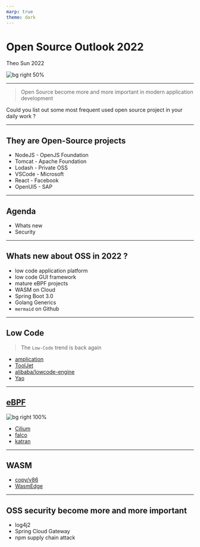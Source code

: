 ```yaml
---
marp: true
theme: dark
---
```


# Open Source Outlook 2022

Theo  Sun
2022

![bg right 50%](https://res.cloudinary.com/digf90pwi/image/upload/v1646725446/osi_keyhole_300X300_90ppi_0_sdzuf9.png)

---

> Open Source become more and more important in modern application development

Could you list out some most frequent used open source project in your daily work ?

---

## They are Open-Source projects

- NodeJS - OpenJS Foundation
- Tomcat - Apache Foundation
- Lodash - Private OSS
- VSCode - Microsoft
- React - Facebook
- OpenUI5 - SAP

--- 

## Agenda

- Whats new
- Security

---

## Whats new about OSS in 2022 ?

- low code application platform
- low code GUI framework
- mature eBPF projects
- WASM on Cloud
- Spring Boot 3.0
- Golang Generics
- `mermaid` on Github

---

## Low Code

> The `Low-Code` trend is back again

- [amplication](https://github.com/amplication/amplication)
- [ToolJet](https://github.com/ToolJet/ToolJet)
- [alibaba/lowcode-engine](https://github.com/alibaba/lowcode-engine)
- [Yao](https://github.com/YaoApp/yao)


--- 

## [eBPF](https://ebpf.io/)

![bg right 100%](https://camo.githubusercontent.com/714c5d777b0025dda66b46f14e28badc01e3e3360ef264be204f54846a7c9573/68747470733a2f2f63646e2e6a7364656c6976722e6e65742f67682f63696c69756d2f63696c69756d406d61737465722f446f63756d656e746174696f6e2f696d616765732f63696c69756d5f6f766572766965772e706e67)

- [Cilium](https://github.com/cilium/cilium)
- [falco](https://github.com/falcosecurity/falco)
- [katran](https://github.com/facebookincubator/katran)

---

## WASM

- [copy/v86](https://copy.sh/v86/)
- [WasmEdge](https://github.com/WasmEdge/WasmEdge)

--- 

## OSS security become more and more important

- log4j2
- Spring Cloud Gateway
- npm supply chain attack

